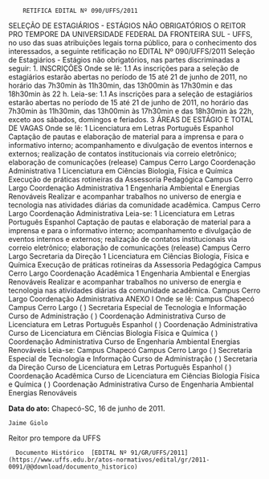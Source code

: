         RETIFICA EDITAL Nº 090/UFFS/2011  

SELEÇÃO DE ESTAGIÁRIOS - ESTÁGIOS NÃO OBRIGATÓRIOS O REITOR PRO TEMPORE DA UNIVERSIDADE FEDERAL DA FRONTEIRA SUL - UFFS, no uso das suas atribuições legais torna público, para o conhecimento dos interessados, a seguinte retificação no EDITAL Nº 090/UFFS/2011 Seleção de Estagiários - Estágios não obrigatórios, nas partes discriminadas a seguir: 1. INSCRIÇÕES Onde se lê: 1.1 As inscrições para a seleção de estagiários estarão abertas no período de 15 até 21 de junho de 2011, no horário das 7h30min às 11h30min, das 13h00min às 17h30min e das 18h30min às 22 h. Leia-se: 1.1 As inscrições para a seleção de estagiários estarão abertas no período de 15 até 21 de junho de 2011, no horário das 7h30min às 11h30min, das 13h00min às 17h30min e das 18h30min às 22h, exceto aos sábados, domingos e feriados. 3 ÁREAS DE ESTÁGIO E TOTAL DE VAGAS Onde se lê: 1 Licenciatura em Letras Português Espanhol Captação de pautas e elaboração de material para a imprensa e para o informativo interno; acompanhamento e divulgação de eventos internos e externos; realização de contatos institucionais via correio eletrônico; elaboração de comunicações (release) Campus Cerro Largo Coordenação Administrativa 1 Licenciatura em Ciências Biologia, Física e Química Execução de práticas rotineiras da Assessoria Pedagógica Campus Cerro Largo Coordenação Administrativa 1 Engenharia Ambiental e Energias Renováveis Realizar e acompanhar trabalhos no universo de energia e tecnologia nas atividades diárias da comunidade acadêmica. Campus Cerro Largo Coordenação Administrativa Leia-se: 1 Licenciatura em Letras Português Espanhol Captação de pautas e elaboração de material para a imprensa e para o informativo interno; acompanhamento e divulgação de eventos internos e externos; realização de contatos institucionais via correio eletrônico; elaboração de comunicações (release) Campus Cerro Largo Secretaria da Direção 1 Licenciatura em Ciências Biologia, Física e Química Execução de práticas rotineiras da Assessoria Pedagógica Campus Cerro Largo Coordenação Acadêmica 1 Engenharia Ambiental e Energias Renováveis Realizar e acompanhar trabalhos no universo de energia e tecnologia nas atividades diárias da comunidade acadêmica. Campus Cerro Largo Coordenação Administrativa ANEXO I Onde se lê: Campus Chapecó Campus Cerro Largo ( ) Secretaria Especial de Tecnologia e Informação Curso de Administração ( ) Coordenação Administrativa Curso de Licenciatura em Letras Português Espanhol ( ) Coordenação Administrativa Curso de Licenciatura em Ciências Biologia Física e Química ( ) Coordenação Administrativa Curso de Engenharia Ambiental Energias Renováveis Leia-se: Campus Chapecó Campus Cerro Largo ( ) Secretaria Especial de Tecnologia e Informação Curso de Administração ( ) Secretaria da Direção Curso de Licenciatura em Letras Português Espanhol ( ) Coordenação Acadêmica Curso de Licenciatura em Ciências Biologia Física e Química ( ) Coordenação Administrativa Curso de Engenharia Ambiental Energias Renováveis

   **Data do ato:** Chapecó-SC, 16 de junho de 2011.   
 

    Jaime Giolo   
 Reitor pro tempore da UFFS 

      Documento Histórico  [EDITAL Nº 91/GR/UFFS/2011](https://www.uffs.edu.br/atos-normativos/edital/gr/2011-0091/@@download/documento_historico)     
      